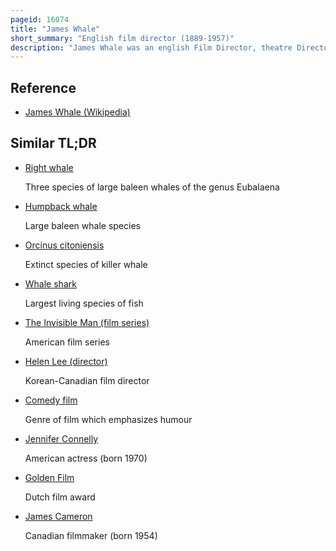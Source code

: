 ```yaml
---
pageid: 16074
title: "James Whale"
short_summary: "English film director (1889-1957)"
description: "James Whale was an english Film Director, theatre Director and Actor, who spent the greater Part of his Career in Hollywood. He is best remembered for several Horror Films: Frankenstein, the Old Dark House, the invisible Man and Bride of Frankenstein, all considered Classics. Whale also directed Films in other Genres including the 1936 Film Version of the musical Show Boat."
---
```


## Reference

- [James Whale (Wikipedia)](https://en.wikipedia.org/?curid=16074)

## Similar TL;DR

- [Right whale](/tldr/en/right-whale)

  Three species of large baleen whales of the genus Eubalaena

- [Humpback whale](/tldr/en/humpback-whale)

  Large baleen whale species

- [Orcinus citoniensis](/tldr/en/orcinus-citoniensis)

  Extinct species of killer whale

- [Whale shark](/tldr/en/whale-shark)

  Largest living species of fish

- [The Invisible Man (film series)](/tldr/en/the-invisible-man-film-series)

  American film series

- [Helen Lee (director)](/tldr/en/helen-lee-director)

  Korean-Canadian film director

- [Comedy film](/tldr/en/comedy-film)

  Genre of film which emphasizes humour

- [Jennifer Connelly](/tldr/en/jennifer-connelly)

  American actress (born 1970)

- [Golden Film](/tldr/en/golden-film)

  Dutch film award

- [James Cameron](/tldr/en/james-cameron)

  Canadian filmmaker (born 1954)
